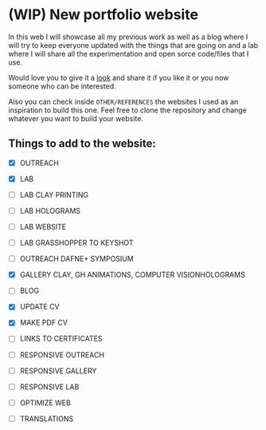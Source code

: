 # (WIP) New portfolio website

In this web I will showcase all my previous work as well as a blog where I will try to keep everyone updated with the things that are going on and a lab where I will share all the experimentation and open sorce code/files that I use. 

Would love you to give it a [look](https://jmuozan.github.io/jorgemunyozz.github.io/) and share it if you like it or you now someone who can be interested.

Also you can check inside ```OTHER/REFERENCES``` the websites I used as an inspiration to build this one. Feel free to clone the repository and change whatever you want to build your website.

## Things to add to the website:

- [x] OUTREACH
- [x] LAB 
- [ ] LAB CLAY PRINTING
- [ ] LAB HOLOGRAMS
- [ ] LAB WEBSITE
- [ ] LAB GRASSHOPPER TO KEYSHOT
- [ ] OUTREACH DAFNE+ SYMPOSIUM
- [X] GALLERY CLAY, GH ANIMATIONS, COMPUTER VISIONHOLOGRAMS
- [ ] BLOG
- [x] UPDATE CV
- [x] MAKE PDF CV
- [ ] LINKS TO CERTIFICATES
- [ ] RESPONSIVE OUTREACH
- [ ] RESPONSIVE GALLERY
- [ ] RESPONSIVE LAB
- [ ] OPTIMIZE WEB
- [ ] TRANSLATIONS

